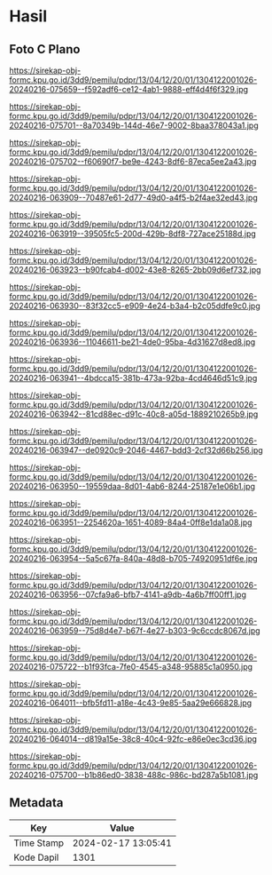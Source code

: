 # Hasil

## Foto C Plano

https://sirekap-obj-formc.kpu.go.id/3dd9/pemilu/pdpr/13/04/12/20/01/1304122001026-20240216-075659--f592adf6-ce12-4ab1-9888-eff4d4f6f329.jpg

https://sirekap-obj-formc.kpu.go.id/3dd9/pemilu/pdpr/13/04/12/20/01/1304122001026-20240216-075701--8a70349b-144d-46e7-9002-8baa378043a1.jpg

https://sirekap-obj-formc.kpu.go.id/3dd9/pemilu/pdpr/13/04/12/20/01/1304122001026-20240216-075702--f60690f7-be9e-4243-8df6-87eca5ee2a43.jpg

https://sirekap-obj-formc.kpu.go.id/3dd9/pemilu/pdpr/13/04/12/20/01/1304122001026-20240216-063909--70487e61-2d77-49d0-a4f5-b2f4ae32ed43.jpg

https://sirekap-obj-formc.kpu.go.id/3dd9/pemilu/pdpr/13/04/12/20/01/1304122001026-20240216-063919--39505fc5-200d-429b-8df8-727ace25188d.jpg

https://sirekap-obj-formc.kpu.go.id/3dd9/pemilu/pdpr/13/04/12/20/01/1304122001026-20240216-063923--b90fcab4-d002-43e8-8265-2bb09d6ef732.jpg

https://sirekap-obj-formc.kpu.go.id/3dd9/pemilu/pdpr/13/04/12/20/01/1304122001026-20240216-063930--83f32cc5-e909-4e24-b3a4-b2c05ddfe9c0.jpg

https://sirekap-obj-formc.kpu.go.id/3dd9/pemilu/pdpr/13/04/12/20/01/1304122001026-20240216-063936--11046611-be21-4de0-95ba-4d31627d8ed8.jpg

https://sirekap-obj-formc.kpu.go.id/3dd9/pemilu/pdpr/13/04/12/20/01/1304122001026-20240216-063941--4bdcca15-381b-473a-92ba-4cd4646d51c9.jpg

https://sirekap-obj-formc.kpu.go.id/3dd9/pemilu/pdpr/13/04/12/20/01/1304122001026-20240216-063942--81cd88ec-d91c-40c8-a05d-1889210265b9.jpg

https://sirekap-obj-formc.kpu.go.id/3dd9/pemilu/pdpr/13/04/12/20/01/1304122001026-20240216-063947--de0920c9-2046-4467-bdd3-2cf32d66b256.jpg

https://sirekap-obj-formc.kpu.go.id/3dd9/pemilu/pdpr/13/04/12/20/01/1304122001026-20240216-063950--19559daa-8d01-4ab6-8244-25187e1e06b1.jpg

https://sirekap-obj-formc.kpu.go.id/3dd9/pemilu/pdpr/13/04/12/20/01/1304122001026-20240216-063951--2254620a-1651-4089-84a4-0ff8e1da1a08.jpg

https://sirekap-obj-formc.kpu.go.id/3dd9/pemilu/pdpr/13/04/12/20/01/1304122001026-20240216-063954--5a5c67fa-840a-48d8-b705-74920951df6e.jpg

https://sirekap-obj-formc.kpu.go.id/3dd9/pemilu/pdpr/13/04/12/20/01/1304122001026-20240216-063956--07cfa9a6-bfb7-4141-a9db-4a6b7ff00ff1.jpg

https://sirekap-obj-formc.kpu.go.id/3dd9/pemilu/pdpr/13/04/12/20/01/1304122001026-20240216-063959--75d8d4e7-b67f-4e27-b303-9c6ccdc8067d.jpg

https://sirekap-obj-formc.kpu.go.id/3dd9/pemilu/pdpr/13/04/12/20/01/1304122001026-20240216-075722--b1f93fca-7fe0-4545-a348-95885c1a0950.jpg

https://sirekap-obj-formc.kpu.go.id/3dd9/pemilu/pdpr/13/04/12/20/01/1304122001026-20240216-064011--bfb5fd11-a18e-4c43-9e85-5aa29e666828.jpg

https://sirekap-obj-formc.kpu.go.id/3dd9/pemilu/pdpr/13/04/12/20/01/1304122001026-20240216-064014--d819a15e-38c8-40c4-92fc-e86e0ec3cd36.jpg

https://sirekap-obj-formc.kpu.go.id/3dd9/pemilu/pdpr/13/04/12/20/01/1304122001026-20240216-075700--b1b86ed0-3838-488c-986c-bd287a5b1081.jpg


## Metadata

| Key        | Value               |
| ---------- | ------------------- |
| Time Stamp | 2024-02-17 13:05:41 |
| Kode Dapil | 1301                |



